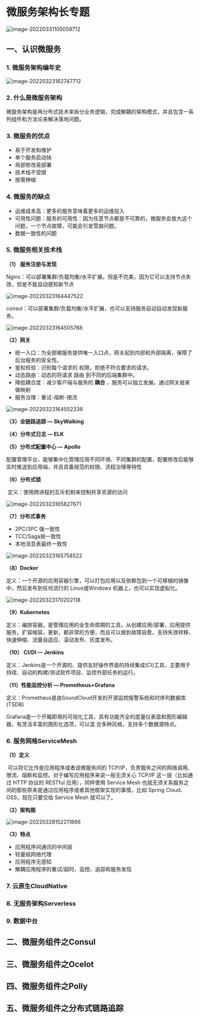 # 微服务架构长专题

![image-20220331105059712](images/image-20220331105059712.png)

## 一、认识微服务

### 1. 微服务架构编年史

![image-20220323162747712](images/image-20220323162747712.png)

### 2. 什么是微服务架构

微服务架构是再分布式技术来拆分业务逻辑，完成解耦的架构模式，并且包含一系列组件和方法论来解决落地问题。

### 3. 微服务的优点

- 易于开发和维护
- 单个服务启动快
- 局部修改易部署
- 技术栈不受限
- 按需伸缩

### 4. 微服务的缺点

- 运维成本高：更多的服务意味着更多的运维投入
- 可用性问题：服务的可用性：因为任意节点都是不可靠的，微服务会放大这个问题，一个节点故障，可能会引发雪崩问题。
- 数据一致性的问题

### 5. 微服务相关技术栈

**（1） 服务注册与发现**

​	Nginx：可以部署集群/负载均衡/水平扩展，但是不完美，因为它可以支持节点失效，但是不能自动感知新节点

![image-20220323164447522](images/image-20220323164447522.png)

​	consul：可以部署集群/负载均衡/水平扩展，也可以支持服务自动自动发现新服务。

![image-20220323164505768](images/image-20220323164505768.png)



**（2）网关**

- 统一入口：为全部微服务提供唯一入口点，网关起到内部和外部隔离，保障了后台服务的安全性。
- 鉴权校验：识别每个请求的 权限，拒绝不符合要求的请求。
- 动态路由：动态的将请求 路由 到不同的后端集群中。
- 降低耦合度：减少客户端与服务的 **耦合** ，服务可以独立发展。通过网关层来做映射
- 服务治理：重试-熔断-限流

![image-20220323164552336](images/image-20220323164552336.png)

**（3）全链路追踪 — SkyWalking**

**（4）分布式日志 — ELK**

**（5）分布式配置中心 — Apollo**

​		配置管理平台，能够集中化管理应用不同环境、不同集群的配置，配置修改后能够实时推送到应用端，并且具备规范的权限、流程治理等特性

**（6）分布式锁**

​	    定义：使用跨进程的互斥机制来控制共享资源的访问

![image-20220323165827671](images/image-20220323165827671.png)

**（7）分布式事务**

- 2PC/3PC 强一致性
- TCC/Saga弱一致性
- 本地消息表最终一致性

![image-20220323165758522](images/image-20220323165758522.png)

**（8）Docker**

​		定义：一个开源的应用容器引擎，可以打包应用以及依赖包到一个可移植的镜像中，然后发布到任何流行的 Linux或Windows 机器上，也可以实现虚拟化。

![image-20220323170202118](images/image-20220323170202118.png)

**（9）Kubernetes**

​	定义：编排容器，是管理应用的全生命周期的工具，从创建应用/部署，应用提供服务，扩容缩容，更新，都非常的方便，而且可以做到故障自愈。支持失效转移、快速伸缩、流量自适应、滚动发布、灰度发布。

**（10） CI/DI — Jenkins**

​	定义：Jenkins是一个开源的、提供友好操作界面的持续集成(CI)工具，主要用于持续、自动的构建/测试软件项目、监控外部任务的运行。

**（11）性能监控分析 — Prometheus+Grafana**

​	定义：Prometheus是由SoundCloud开发的开源监控报警系统和时序列数据库(TSDB)

​			  Grafana是一个开箱即用的可视化工具，具有功能齐全的度量仪表盘和图形编辑器，有灵活丰富的图形化选项，可以混	合多种风格，支持多个数据源特点。

###  6. 服务网格ServiceMesh

**（1）定义**

​	可以将它比作是应用程序或者说微服务间的 TCP/IP，负责服务之间的网络调用、限流、熔断和监控。对于编写应用程序来说一般无须关心 TCP/IP 这一层（比如通过 HTTP 协议的 RESTful 应用），同样使用 Service Mesh 也就无须关系服务之间的那些原来是通过应用程序或者其他框架实现的事情，比如 Spring Cloud、OSS，现在只要交给 Service Mesh 就可以了。

**（2）架构图**

![image-20220328152211866](images/image-20220328152211866.png)

**（3）特点**

- 应用程序间通讯的中间层
- 轻量级网络代理
- 应用程序无感知
- 解耦应用程序的重试/超时、监控、追踪和服务发现

### 7. 云原生CloudNative

### 8. 无服务架构Serverless

### 9. 数据中台

##  二、微服务组件之Consul

## 三、微服务组件之Ocelot

## 四、微服务组件之Polly

## 五、微服务组件之分布式链路追踪


